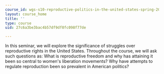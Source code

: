 ```yaml
---
course_id: wgs-s10-reproductive-politics-in-the-united-states-spring-2013
layout: course_home
title: ''
type: course
uid: 27c6a3be3bac4b57df9df0fc098f77de

---
```

In this seminar, we will explore the significance of struggles over reproductive rights in the United States. Throughout the course, we will ask such questions as: What is reproductive freedom and why has attaining it been so central to women's liberation movements? Why have attempts to regulate reproduction been so prevalent in American politics?
